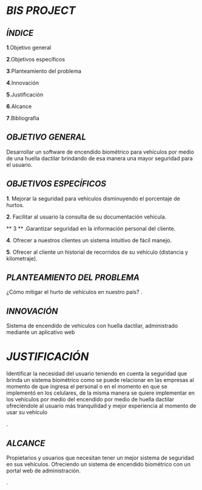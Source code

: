 # *BIS PROJECT*

## *ÍNDICE*

**1**.Objetivo general

**2**.Objetivos específicos

**3**.Planteamiento del problema

**4**.Innovación

**5**.Justificación

**6**.Alcance

**7**.Bibliografía

## *OBJETIVO GENERAL*
Desarrollar un software de encendido biométrico para vehículos por medio de una huella dactilar brindando de esa manera una mayor seguridad para el usuario.

## *OBJETIVOS ESPECÍFICOS*

**1**. Mejorar la seguridad para vehículos disminuyendo el porcentaje de hurtos.  
                                                                                                        
  **2**.  Facilitar al usuario la consulta de su documentación vehicula.
  
 ** 3 ** .Garantizar seguridad en la información personal del cliente.
 
  
**4**. Ofrecer a nuestros clientes un sistema intuitivo de fácil manejo.

**5**. Ofrecer al cliente un historial de recorridos de su vehículo (distancia y kilometraje).

## *PLANTEAMIENTO DEL PROBLEMA*
¿Cómo mitigar el hurto de vehículos en nuestro país?
.

## *INNOVACIÓN*

Sistema de encendido de vehículos con huella dactilar, administrado mediante un aplicativo web

# *JUSTIFICACIÓN*

Identificar la necesidad del usuario teniendo en cuenta la seguridad que brinda un sistema biométrico como se puede relacionar en las empresas al momento de que ingresa el personal o en el momento en que se implementó en los celulares, de la misma manera se quiere implementar en los vehículos por  medio del encendido por medio de huella dactilar ofreciéndole al usuario más tranquilidad y mejor experiencia al momento de usar su vehículo

.

## *ALCANCE*
Propietarios y usuarios que necesitan tener un mejor sistema de seguridad en sus vehículos. Ofreciendo un sistema de encendido biométrico con un portal web de administración.

.


